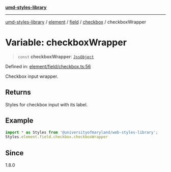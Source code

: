 [**umd-styles-library**](../../../../../../README.md)

***

[umd-styles-library](../../../../../../modules.md) / [element](../../../../../README.md) / [field](../../../README.md) / [checkbox](../README.md) / checkboxWrapper

# Variable: checkboxWrapper

> `const` **checkboxWrapper**: [`JssObject`](../../../../../../utilities/namespaces/transform/type-aliases/JssObject.md)

Defined in: [element/field/checkbox.ts:56](https://github.com/UMD-Digital/design-system/blob/8021d9898368f604bce452fe4dde6fae3a0578fd/packages/styles/source/element/field/checkbox.ts#L56)

Checkbox input wrapper.

## Returns

Styles for checkbox input with its label.

## Example

```typescript
import * as Styles from '@universityofmaryland/web-styles-library';
Styles.element.field.checkbox.checkboxWrapper
```

## Since

1.8.0
